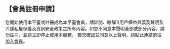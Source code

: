 ## 【會員註冊申請】


您開始使用本平臺或註冊成為本平臺會員，請詳閱、瞭解1)用戶權益與義務聲明及2)隱私權保護及資訊安全政策之所有內容。如您不同意本聲明全部或部分內容，請勿註冊，並請立即停止使用本服務。
若您確認並同意以上聲明，請點此連結前往[加入會員](https://ptx.transportdata.tw/PTX/Management/AccountApply)。
